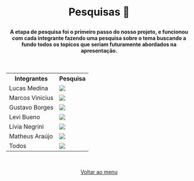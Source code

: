 # <p align="center">Pesquisas 🔎</p>
#### <p align="center"> A etapa de pesquisa foi o primeiro passo do nosso projeto, e funcionou com cada integrante fazendo uma pesquisa sobre o tema buscando a fundo todos os topicos que seriam futuramente abordados na apresentação.</p>

&nbsp;
<table align="center">
  <tr>
    <th>Integrantes</th>
    <th>Pesquisa</th>
  </tr>
  <tr>
    <td>Lucas Medina</td>
    <td> <a href="#"> <img src="https://img.shields.io/badge/Microsoft_Word-2B579A?style=for-the-badge&logo=microsoft-word&logoColor=white" /> </a> </td>
  </tr>
  <tr>
    <td>Marcos Vinicius</td>
    <td><a href="#"> <img src="https://img.shields.io/badge/Microsoft_Word-2B579A?style=for-the-badge&logo=microsoft-word&logoColor=white" /> </a></td>
  </tr>
  <tr>
    <td>Gustavo Borges</td>
    <td> <a href="https://github.com/Marcaum04/Normalizacao-G2M/blob/main/Projeto_Normaliza%C3%A7%C3%A3o/Pesquisa/Pesquisa%20Normaliza%C3%A7%C3%A3o_%20Gustavo%20Borges.docx?raw=true"> <img src="https://img.shields.io/badge/Microsoft_Word-2B579A?style=for-the-badge&logo=microsoft-word&logoColor=white" /> </a> </td>
  </tr>
  <tr>
    <td>Levi Bueno</td>
    <td> <a href="#"> <img src="https://img.shields.io/badge/Microsoft_Word-2B579A?style=for-the-badge&logo=microsoft-word&logoColor=white" /> </a> </td>
  </tr>
  <tr>
    <td>Lívia Negrini</td>
    <td> <a href="#"> <img src="https://img.shields.io/badge/Microsoft_Word-2B579A?style=for-the-badge&logo=microsoft-word&logoColor=white" /> </a> </td>
  </tr>
  <tr>
    <td>Matheus Araújo</td>
    <td> <a href="#"> <img src="https://img.shields.io/badge/Microsoft_Word-2B579A?style=for-the-badge&logo=microsoft-word&logoColor=white" /> </a> </td>
  </tr>
  <tr>
    <td>Todos</td>
    <td> <a href="#"> <img src="https://img.shields.io/badge/Microsoft_Word-2B579A?style=for-the-badge&logo=microsoft-word&logoColor=white" /> </a> </td>
  </tr>
</table>

&nbsp;
<p align="center"> <a href="https://github.com/Marcaum04/Normalizacao-G2M/">Voltar ao menu</a> </p>
